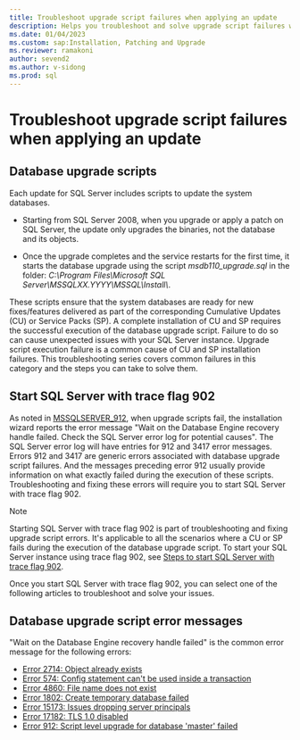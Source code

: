 ```yaml
---
title: Troubleshoot upgrade script failures when applying an update
description: Helps you troubleshoot and solve upgrade script failures when you apply an update.
ms.date: 01/04/2023
ms.custom: sap:Installation, Patching and Upgrade
ms.reviewer: ramakoni
author: sevend2
ms.author: v-sidong
ms.prod: sql
---
```


# Troubleshoot upgrade script failures when applying an update

## Database upgrade scripts

Each update for SQL Server includes scripts to update the system databases.  

- Starting from SQL Server 2008, when you upgrade or apply a patch on SQL Server, the update only upgrades the binaries, not the database and its objects.  

- Once the upgrade completes and the service restarts for the first time, it starts the database upgrade using the script *msdb110_upgrade.sql* in the folder: *C:\Program Files\Microsoft SQL Server\MSSQLXX.YYYY\MSSQL\Install\\*.

These scripts ensure that the system databases are ready for new fixes/features delivered as part of the corresponding Cumulative Updates (CU) or Service Packs (SP). A complete installation of CU and SP requires the successful execution of the database upgrade script. Failure to do so can cause unexpected issues with your SQL Server instance. Upgrade script execution failure is a common cause of CU and SP installation failures. This troubleshooting series covers common failures in this category and the steps you can take to solve them.

## Start SQL Server with trace flag 902

As noted in [MSSQLSERVER_912](/sql/relational-databases/errors-events/mssqlserver-912-database-engine-error), when upgrade scripts fail, the installation wizard reports the error message "Wait on the Database Engine recovery handle failed. Check the SQL Server error log for potential causes". The SQL Server error log will have entries for 912 and 3417 error messages. Errors 912 and 3417 are generic errors associated with database upgrade script failures. And the messages preceding error 912 usually provide information on what exactly failed during the execution of these scripts. Troubleshooting and fixing these errors will require you to start SQL Server with trace flag 902.

> [!NOTE]
> Starting SQL Server with trace flag 902 is part of troubleshooting and fixing upgrade script errors. It's applicable to all the scenarios where a CU or SP fails during the execution of the database upgrade script. To start your SQL Server instance using trace flag 902, see [Steps to start SQL Server with trace flag 902](/sql/relational-databases/errors-events/mssqlserver-912-database-engine-error#steps-to-start--with-trace-flag-902).

Once you start SQL Server with trace flag 902, you can select one of the following articles to troubleshoot and solve your issues.

## Database upgrade script error messages

"Wait on the Database Engine recovery handle failed" is the common error message for the following errors:

- [Error 2714: Object already exists](upgrade-fails-error-code-2714.md)
- [Error 574: Config statement can't be used inside a transaction](upgrade-fails-error-code-574.md)
- [Error 4860: File name does not exist](sql-server-upgrade-failed-error-4860-upgrade-script.md)
- [Error 1802: Create temporary database failed](upgrade-fails-errors-598-1802.md)
- [Error 15173: Issues dropping server principals](sql-server-upgrade-failed-error-15173-upgrade-script.md)
- [Error 17182: TLS 1.0 disabled](sql-server-upgrade-failed-error-17182-upgrade-script.md)
- [Error 912: Script level upgrade for database 'master' failed](sql-server-upgrade-failed-error-1712-upgrade-script.md)
